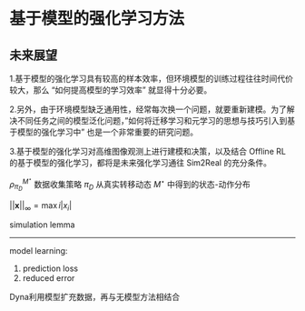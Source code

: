 # 基于模型的强化学习方法

## 未来展望

1.基于模型的强化学习具有较高的样本效率，但环境模型的训练过程往往时间代价较大，那么 “如何提高模型的学习效率” 就显得十分必要。

2.另外，由于环境模型缺乏通用性，经常每次换一个问题，就要重新建模。为了解决不同任务之间的模型泛化问题，”如何将迁移学习和元学习的思想与技巧引入到基于模型的强化学习中” 也是一个非常重要的研究问题。

3.基于模型的强化学习对高维图像观测上进行建模和决策，以及结合 Offline RL 的基于模型的强化学习，都将是未来强化学习通往 Sim2Real 的充分条件。

$\rho^{M^\star}_{\pi_D}$ 数据收集策略 $\pi_D$ 从真实转移动态 $M^\star$ 中得到的状态-动作分布

$||\boldsymbol {x}||_{\infty}=\max {i}|x_i|$

simulation lemma

---
model learning:
1. prediction loss
2. reduced error

Dyna利用模型扩充数据，再与无模型方法相结合
